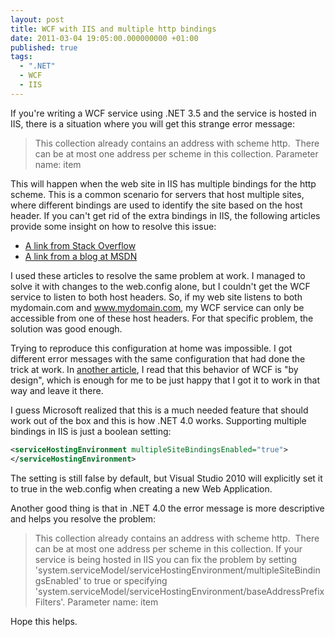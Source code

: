 ```yaml
---
layout: post
title: WCF with IIS and multiple http bindings
date: 2011-03-04 19:05:00.000000000 +01:00
published: true
tags:
  - ".NET"
  - WCF
  - IIS
---
```


If you're writing a WCF service using .NET 3.5 and the service is hosted in IIS,
there is a situation where you will get this strange error message:

<blockquote>
This collection already contains an address with scheme http.  There can be at most one address per scheme in this collection.
Parameter name: item</blockquote>

This will happen when the web site in IIS has multiple bindings for the http
scheme. This is a common scenario for servers that host multiple sites, where
different bindings are used to identify the site based on the host header. If
you can't get rid of the extra bindings in IIS, the following articles provide
some insight on how to resolve this issue:

<ul>
<li><a href="http://stackoverflow.com/questions/561823/wcf-error-this-collection-already-contains-an-address-with-scheme-http" target="_blank">A link from Stack Overflow</a></li>
<li><a href="http://blogs.msdn.com/b/rampo/archive/2008/02/11/how-can-wcf-support-multiple-iis-binding-specified-per-site.aspx" target="_blank">A link from a blog at MSDN</a></li>
</ul>

I used these articles to resolve the same problem at work. I managed to solve it
with changes to the web.config alone, but I couldn't get the WCF service to
listen to both host headers. So, if my web site listens to both mydomain.com and
www.mydomain.com, my WCF service can only be accessible from one of these host
headers. For that specific problem, the solution was good enough.

Trying to reproduce this configuration at home was impossible. I got different
error messages with the same configuration that had done the trick at work. In
<a href="http://social.msdn.microsoft.com/forums/en-US/wcf/thread/9e248455-1c4d-4c5c-851c-79d9c1631e21/" target="_blank">another
article</a>, I read that this behavior of WCF is "by design", which is enough
for me to be just happy that I got it to work in that way and leave it there.

I guess Microsoft realized that this is a much needed feature that should work
out of the box and this is how .NET 4.0 works. Supporting multiple bindings in
IIS is just a boolean setting:

```xml
<serviceHostingEnvironment multipleSiteBindingsEnabled="true">
</serviceHostingEnvironment>
```

The setting is still false by default, but Visual Studio 2010 will explicitly
set it to true in the web.config when creating a new Web Application.

Another good thing is that in .NET 4.0 the error message is more descriptive and
helps you resolve the problem:

<blockquote>
This collection already contains an address with scheme http.  There can be at most one address per scheme in this collection. If your service is being hosted in IIS you can fix the problem by setting 'system.serviceModel/serviceHostingEnvironment/multipleSiteBindingsEnabled' to true or specifying 'system.serviceModel/serviceHostingEnvironment/baseAddressPrefixFilters'.
Parameter name: item</blockquote>

Hope this helps.

